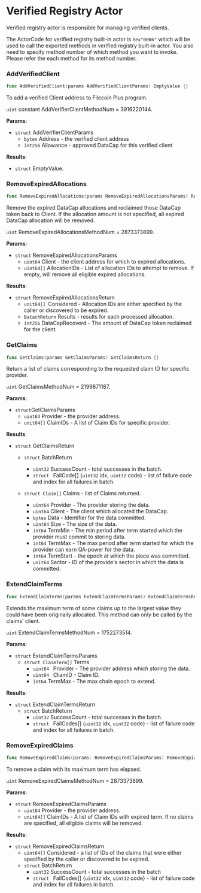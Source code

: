 # Verified Registry Actor

Verified registry actor is responsible for managing verified clients. 

The ActorCode for verified registry built-in actor is `hex"0006"` which will be used to call the exported methods in verified registry built-in actor. You also need to specify method number of which method you want to invoke. Please refer the each method for its method number.

### AddVerifiedClient

```go
func AddVerifiedClient(params AddVerifiedClientParams) EmptyValue {}
```

To add a verified Client address to Filecoin Plus program.

`uint` constant AddVerifierClientMethodNum = 3916220144.

**Params**:

+ `struct` AddVerifierClientParams
  + `bytes` Address - the verified client address
  + `int256` Allowance - approved DataCap for this verified client

**Results**:

+ `struct` EmptyValue.

### RemoveExpiredAllocations

```go
func RemoveExpiredAllocations(params RemoveExpiredAllocationsParams) RemoveExpiredAllocationsReturn {}
```

Remove the expired DataCap allocations and reclaimed those DataCap token back to Client. If the allocation amount is not specified, all expired DataCap allocation will be removed.

`uint`  RemoveExpiredAllocationsMethodNum = 2873373899.

**Params**:

+ `struct` RemoveExpiredAllocationsParams
  + `uint64` Client - the client address for which to expired allocations.
  + `uint64[]` AllocationIDs - List of allocation IDs to attempt to remove. If empty, will remove all eligible expired allocations.


**Results**:

+ `struct` RemoveExpiredAllocationsReturn
  + `unit64[] `Considered - Allocation IDs are either specified by the caller or discovered to be expired.
  + `BatachReturn` Results - results for each processed allocation.
  + `int256` DataCapRecoverd - The amount of DataCap token reclaimed for the client.


### GetClaims

```go
func GetClaims(params GetClaimsParams) GetClaimsReturn {}
```

Return a list of claims corresponding to the requested claim ID for specific provider.

`uint`  GetClaimsMethodNum = 2199871187.

**Params**:

+ `struct`GetClaimsParams
  + `uint64` Provider - the provider address.
  + `unit64[]` ClaimIDs - A list of Claim IDs for specific provider.


**Results**:

+ `struct` GetClaimsReturn
  + `struct` BatchReturn
    + `uint32` SuccessCount - total successes in the batch.
    + `struct ` FailCode[] {`uint32` idx, `uint32` code} -  list of failure code and index for all failures in batch.

  + `struct Claim[]` Claims - list of Claims returned.
    + `uint64` Provider - The provider storing the data.
    + `uint64` Client - The client which allocated the DataCap.
    + `bytes` Data - Identifier for the data committed.
    + `uint64` Size - The size of the data.
    + `int64` TermMin - The min period after term started which the provider must commit to storing data.
    + `int64` TermMax - The max period after term started for which the provider can earn QA-power for the data.
    + `int64` TermStart - the epoch at which the piece was committed.
    + `unit64` Sector - ID of the provide's sector in which the data is committed.


### ExtendClaimTerms

```go
func ExtendClaimTerms(params ExtendClaimTermsParams) ExtendClaimTermsReturn {}
```

Extends the  maximum term of some claims up to the largest value they could have been originally allocated. This method can only be called by the claims' client.

`uint` ExtendClaimTermsMethodNum = 1752273514.

**Params**:

+ `struct` ExtendClaimTermsParams
  + `struct ClaimTerm[]` Terms
    + `uint64 ` Provider - The provider address which storing the data.
    + `uint64 ` CliamID - Claim ID.
    + `int64` TermMax - The max chain epoch to extend.


**Results**:

+ `struct` ExtendClaimTermsReturn
  + `struct` BatchReturn
    + `uint32` SuccessCount - total successes in the batch.
    + `struct ` FailCodes[] {`uint32` idx, `uint32` code} -  list of failure code and index for all failures in batch.

### RemoveExpiredClaims

``` go
func RemoveExpiredClaims(params: RemoveExpiredClaimsParams) RemoveExpiredClaimsReturn {}
```

To remove a claim with its maximum term has elapsed.

`uint` RemoveExpiredClaimsMethodNum = 2873373899.

**Params**:

+ `struct` RemoveExpiredClaimsParams
  + `uint64` Provider - the provider address.
  + `unit64[]` ClaimIDs - A list of Claim IDs with expired term. If no claims are specified, all eligible claims will be removed.

**Results**:

+ `struct` RemoveExpiredClaimsReturn
  + `uint64[]` Considered - a list of IDs of the claims that were either specified by the caller or discovered to be expired.
  + `struct` BatchReturn
    + `uint32` SuccessCount - total successes in the batch
    + `struct ` FailCodes[] {`uint32` idx, `uint32` code} -  list of failure code and index for all failures in batch.

